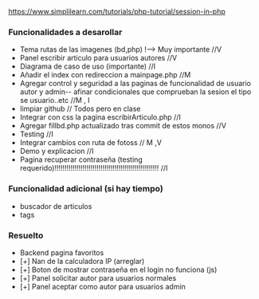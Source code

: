 https://www.simplilearn.com/tutorials/php-tutorial/session-in-php


### Funcionalidades a desarollar
  + Tema rutas de las imagenes (bd,php) !--> Muy importante //V
  + Panel escribir articulo para usuarios autores //V
  + Diagrama de caso de uso (importante) //I
  + Añadir el index con redireccion a mainpage.php //M
  + Agregar control y seguridad a las paginas de funcionalidad de usuario autor y admin-- afinar condicionales que comprueban la sesion el tipo se usuario..etc //M , I
  + limpiar github // Todos pero en clase
  + Integrar con css la pagina escribirArticulo.php //I
  + Agregar fillbd.php actualizado tras commit de estos monos //V
  + Testing //I
  + Integrar cambios con ruta de fotoss // M ,V
  + Demo y explicacion //I
  + Pagina recuperar contraseña (testing requerido)!!!!!!!!!!!!!!!!!!!!!!!!!!!!!!!!!!!!!!!!!!!!!!!!!!!! //I
### Funcionalidad adicional (si hay tiempo)
  + buscador de articulos
  + tags

### Resuelto
  + Backend pagina favoritos
  + [+] Nan de la calculadora IP (arreglar)
  + [+] Boton de mostrar contraseña en el login no funciona (js)
  + [+] Panel solicitar autor para usuarios normales
  + [+] Panel aceptar como autor para usuarios admin
    
